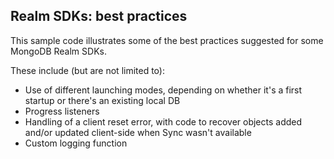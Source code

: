 ## Realm SDKs: best practices

This sample code illustrates some of the best practices suggested for some MongoDB Realm SDKs.

These include (but are not limited to):

- Use of different launching modes, depending on whether it's a first startup or there's an existing local DB
- Progress listeners
- Handling of a client reset error, with code to recover objects added and/or updated client-side when Sync wasn't available
- Custom logging function


